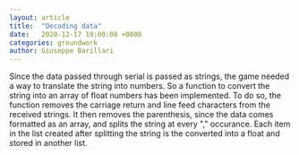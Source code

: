 ```yaml
---
layout: article
title:  "Decoding data"
date:   2020-12-17 19:00:00 +0000
categories: groundwork
author: Giuseppe Barillari
---
```


Since the data passed through serial is passed as strings, the game needed a way to translate the string into numbers. So a function to convert the string into an array of float numbers has been implemented.
To do so, the function removes the carriage return and line feed characters from the received strings. It then removes the parenthesis, since the data comes formatted as an array, and splits the string at every "," occurance.
Each item in the list created after splitting the string is the converted into a float and stored in another list.
